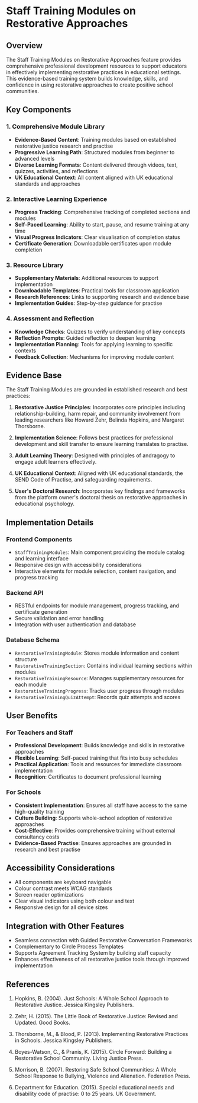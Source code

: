 # Staff Training Modules on Restorative Approaches

## Overview

The Staff Training Modules on Restorative Approaches feature provides comprehensive professional development resources to support educators in effectively implementing restorative practices in educational settings. This evidence-based training system builds knowledge, skills, and confidence in using restorative approaches to create positive school communities.

## Key Components

### 1. Comprehensive Module Library
- **Evidence-Based Content**: Training modules based on established restorative justice research and practise
- **Progressive Learning Path**: Structured modules from beginner to advanced levels
- **Diverse Learning Formats**: Content delivered through videos, text, quizzes, activities, and reflections
- **UK Educational Context**: All content aligned with UK educational standards and approaches

### 2. Interactive Learning Experience
- **Progress Tracking**: Comprehensive tracking of completed sections and modules
- **Self-Paced Learning**: Ability to start, pause, and resume training at any time
- **Visual Progress Indicators**: Clear visualisation of completion status
- **Certificate Generation**: Downloadable certificates upon module completion

### 3. Resource Library
- **Supplementary Materials**: Additional resources to support implementation
- **Downloadable Templates**: Practical tools for classroom application
- **Research References**: Links to supporting research and evidence base
- **Implementation Guides**: Step-by-step guidance for practise

### 4. Assessment and Reflection
- **Knowledge Checks**: Quizzes to verify understanding of key concepts
- **Reflection Prompts**: Guided reflection to deepen learning
- **Implementation Planning**: Tools for applying learning to specific contexts
- **Feedback Collection**: Mechanisms for improving module content

## Evidence Base

The Staff Training Modules are grounded in established research and best practices:

1. **Restorative Justice Principles**: Incorporates core principles including relationship-building, harm repair, and community involvement from leading researchers like Howard Zehr, Belinda Hopkins, and Margaret Thorsborne.

2. **Implementation Science**: Follows best practices for professional development and skill transfer to ensure learning translates to practise.

3. **Adult Learning Theory**: Designed with principles of andragogy to engage adult learners effectively.

4. **UK Educational Context**: Aligned with UK educational standards, the SEND Code of Practise, and safeguarding requirements.

5. **User's Doctoral Research**: Incorporates key findings and frameworks from the platform owner's doctoral thesis on restorative approaches in educational psychology.

## Implementation Details

### Frontend Components
- `StaffTrainingModules`: Main component providing the module catalog and learning interface
- Responsive design with accessibility considerations
- Interactive elements for module selection, content navigation, and progress tracking

### Backend API
- RESTful endpoints for module management, progress tracking, and certificate generation
- Secure validation and error handling
- Integration with user authentication and database

### Database Schema
- `RestorativeTrainingModule`: Stores module information and content structure
- `RestorativeTrainingSection`: Contains individual learning sections within modules
- `RestorativeTrainingResource`: Manages supplementary resources for each module
- `RestorativeTrainingProgress`: Tracks user progress through modules
- `RestorativeTrainingQuizAttempt`: Records quiz attempts and scores

## User Benefits

### For Teachers and Staff
- **Professional Development**: Builds knowledge and skills in restorative approaches
- **Flexible Learning**: Self-paced training that fits into busy schedules
- **Practical Application**: Tools and resources for immediate classroom implementation
- **Recognition**: Certificates to document professional learning

### For Schools
- **Consistent Implementation**: Ensures all staff have access to the same high-quality training
- **Culture Building**: Supports whole-school adoption of restorative approaches
- **Cost-Effective**: Provides comprehensive training without external consultancy costs
- **Evidence-Based Practise**: Ensures approaches are grounded in research and best practise

## Accessibility Considerations
- All components are keyboard navigable
- Colour contrast meets WCAG standards
- Screen reader optimizations
- Clear visual indicators using both colour and text
- Responsive design for all device sizes

## Integration with Other Features
- Seamless connection with Guided Restorative Conversation Frameworks
- Complementary to Circle Process Templates
- Supports Agreement Tracking System by building staff capacity
- Enhances effectiveness of all restorative justice tools through improved implementation

## References

1. Hopkins, B. (2004). Just Schools: A Whole School Approach to Restorative Justice. Jessica Kingsley Publishers.

2. Zehr, H. (2015). The Little Book of Restorative Justice: Revised and Updated. Good Books.

3. Thorsborne, M., & Blood, P. (2013). Implementing Restorative Practices in Schools. Jessica Kingsley Publishers.

4. Boyes-Watson, C., & Pranis, K. (2015). Circle Forward: Building a Restorative School Community. Living Justice Press.

5. Morrison, B. (2007). Restoring Safe School Communities: A Whole School Response to Bullying, Violence and Alienation. Federation Press.

6. Department for Education. (2015). Special educational needs and disability code of practise: 0 to 25 years. UK Government.
